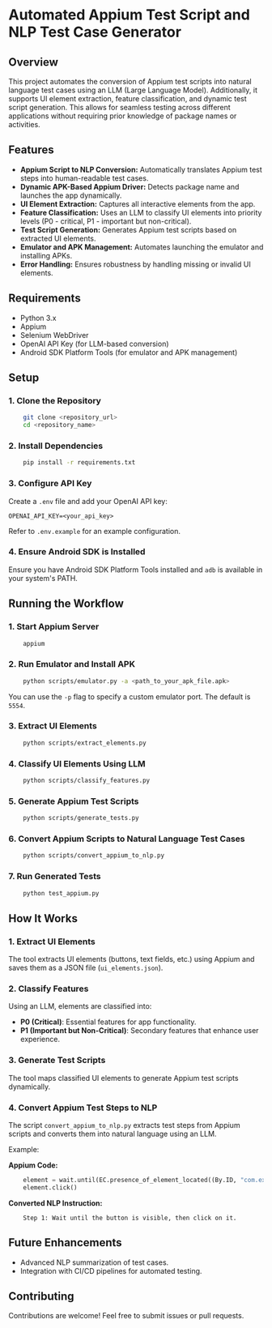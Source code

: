 # Automated Appium Test Script and NLP Test Case Generator

## Overview

This project automates the conversion of Appium test scripts into natural language test cases using an LLM (Large Language Model). Additionally, it supports UI element extraction, feature classification, and dynamic test script generation. This allows for seamless testing across different applications without requiring prior knowledge of package names or activities.

## Features

*   **Appium Script to NLP Conversion:** Automatically translates Appium test steps into human-readable test cases.
*   **Dynamic APK-Based Appium Driver:** Detects package name and launches the app dynamically.
*   **UI Element Extraction:** Captures all interactive elements from the app.
*   **Feature Classification:** Uses an LLM to classify UI elements into priority levels (P0 - critical, P1 - important but non-critical).
*   **Test Script Generation:** Generates Appium test scripts based on extracted UI elements.
*   **Emulator and APK Management:** Automates launching the emulator and installing APKs.
*   **Error Handling:** Ensures robustness by handling missing or invalid UI elements.

## Requirements

*   Python 3.x
*   Appium
*   Selenium WebDriver
*   OpenAI API Key (for LLM-based conversion)
*   Android SDK Platform Tools (for emulator and APK management)

## Setup

### 1. **Clone the Repository**

```bash
    git clone <repository_url>
    cd <repository_name>
```

### 2. **Install Dependencies**

```bash
    pip install -r requirements.txt
```

### 3. **Configure API Key**

Create a `.env` file and add your OpenAI API key:

```
OPENAI_API_KEY=<your_api_key>
```

Refer to `.env.example` for an example configuration.

### 4. **Ensure Android SDK is Installed**

Ensure you have Android SDK Platform Tools installed and `adb` is available in your system's PATH.

## Running the Workflow

### **1. Start Appium Server**

```bash
    appium
```

### **2. Run Emulator and Install APK**

```bash
    python scripts/emulator.py -a <path_to_your_apk_file.apk>
```

You can use the `-p` flag to specify a custom emulator port. The default is `5554`.

### **3. Extract UI Elements**

```bash
    python scripts/extract_elements.py
```

### **4. Classify UI Elements Using LLM**

```bash
    python scripts/classify_features.py
```

### **5. Generate Appium Test Scripts**

```bash
    python scripts/generate_tests.py
```

### **6. Convert Appium Scripts to Natural Language Test Cases**

```bash
    python scripts/convert_appium_to_nlp.py
```

### **7. Run Generated Tests**

```bash
    python test_appium.py
```

## How It Works

### **1. Extract UI Elements**
The tool extracts UI elements (buttons, text fields, etc.) using Appium and saves them as a JSON file (`ui_elements.json`).

### **2. Classify Features**
Using an LLM, elements are classified into:

- **P0 (Critical)**: Essential features for app functionality.
- **P1 (Important but Non-Critical)**: Secondary features that enhance user experience.

### **3. Generate Test Scripts**
The tool maps classified UI elements to generate Appium test scripts dynamically.

### **4. Convert Appium Test Steps to NLP**
The script `convert_appium_to_nlp.py` extracts test steps from Appium scripts and converts them into natural language using an LLM.

Example:

**Appium Code:**
```python
    element = wait.until(EC.presence_of_element_located((By.ID, "com.example:id/button")))
    element.click()
```

**Converted NLP Instruction:**
```
    Step 1: Wait until the button is visible, then click on it.
```

## Future Enhancements

- Advanced NLP summarization of test cases.
- Integration with CI/CD pipelines for automated testing.

## Contributing

Contributions are welcome! Feel free to submit issues or pull requests.

